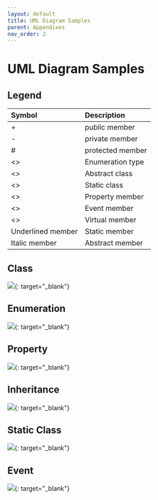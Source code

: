 ```yaml
---
layout: default
title: UML Diagram Samples
parent: Appendixes
nav_order: 2
---
```


# UML Diagram Samples

## Legend

| Symbol | Description |
|:-------|:------------|
| + | public member |
| - | private member |
| # | protected member |
| <<enumeration>> | Enumeration type |
| <<abstract>> | Abstract class |
| <<static>> | Static class |
| <<Property>> | Property member |
| <<event>> | Event member |
| <<virtual>> | Virtual member |
| Underlined member | Static member |
| Italic member | Abstract member |

## Class

[![](https://mermaid.ink/img/pako:eNptjzEOwjAMRa8SeQJRLpANVE7AwJLFTUwbNXFQ4qpCiLsToBULnuznJ-v7ATY5Ag02YCmtxz5jNPyZ1BF5PFibJpaHYVVrn2amrLQqkj33C-wwIFuq2JH1EcOX71q6peJlg_F94rfeqi6lVbp4GVzGGcMfz7MYfr5NaCBSjuhdDftJY0AGimRA19ZhHg1Ut3rTzaHQyXlJGfQVQ6EGcJJ0vrMFLXmiVVoeXqznC0umW8c)](https://mermaid-js.github.io/mermaid-live-editor/edit#pako:eNptjzEOwjAMRa8SeQJRLpANVE7AwJLFTUwbNXFQ4qpCiLsToBULnuznJ-v7ATY5Ag02YCmtxz5jNPyZ1BF5PFibJpaHYVVrn2amrLQqkj33C-wwIFuq2JH1EcOX71q6peJlg_F94rfeqi6lVbp4GVzGGcMfz7MYfr5NaCBSjuhdDftJY0AGimRA19ZhHg1Ut3rTzaHQyXlJGfQVQ6EGcJJ0vrMFLXmiVVoeXqznC0umW8c){: target="_blank"}

## Enumeration

[![](https://mermaid.ink/img/pako:eNpNzzsPwiAQB_CvQm7u4GsitYOPuOvgwnKB05LyMBQG0_S7S1sN3nT8-F84BpBeEXCQBvv-pPEZ0ArHcs3Cjt74MCwyVV2TS5YCRu1d05SLKym2Z6sCB5Moy7rIJRC5TJtC91bHKbX9n0PZZdotNM4IFeRHLWqVd53XERBbsiSA51Zh6AQIN-ZceimMdFY6-gA8hkQVYIr-9nbyd14y3-8Cf6DpafwAliFOVw)](https://mermaid-js.github.io/mermaid-live-editor/edit#pako:eNpNzzsPwiAQB_CvQm7u4GsitYOPuOvgwnKB05LyMBQG0_S7S1sN3nT8-F84BpBeEXCQBvv-pPEZ0ArHcs3Cjt74MCwyVV2TS5YCRu1d05SLKym2Z6sCB5Moy7rIJRC5TJtC91bHKbX9n0PZZdotNM4IFeRHLWqVd53XERBbsiSA51Zh6AQIN-ZceimMdFY6-gA8hkQVYIr-9nbyd14y3-8Cf6DpafwAliFOVw){: target="_blank"}

## Property

[![](https://mermaid.ink/img/pako:eNqVkctqxDAMRX_FaBFamv6Au20WswmFbr1RYyUj8CM48iIM-fe6eRQKDcMIBPblXPki36CLlkBD53Ca3hmHhN4EVWpVVONHF2ei2yYq9cqWgnDPHQrH0Gb_RUlpxUF-kYCeijRJ4jAc6kvl5O2nP1IcKclcDeVeWl3uTjz3tv8-daR-Og9bqz8pnx_x7vByeLaCGjwlj2zLPtd9GZAreTKgy9FSj9mJAROWgubRolBjWWIC3aObqAbMEj_n0IGWlOmA9m_ZqeUbnKiPAA)](https://mermaid-js.github.io/mermaid-live-editor/edit#pako:eNqVkctqxDAMRX_FaBFamv6Au20WswmFbr1RYyUj8CM48iIM-fe6eRQKDcMIBPblXPki36CLlkBD53Ca3hmHhN4EVWpVVONHF2ei2yYq9cqWgnDPHQrH0Gb_RUlpxUF-kYCeijRJ4jAc6kvl5O2nP1IcKclcDeVeWl3uTjz3tv8-daR-Og9bqz8pnx_x7vByeLaCGjwlj2zLPtd9GZAreTKgy9FSj9mJAROWgubRolBjWWIC3aObqAbMEj_n0IGWlOmA9m_ZqeUbnKiPAA){: target="_blank"}

## Inheritance

[![](https://mermaid.ink/img/pako:eNqVU8tugzAQ_BXLh4i08AMuyqmRkksUtYdeuGzsJbHqR2SWA0rz7zUh0BKFVEWyBOOZ2WHAJy69Qi64NFBVrxr2AWzhWLyW9mh8g8jyryxjK18H0wyYYGt3wKAJnMSOf3EYVEII2FUUQNKp22csz3toseixTCt0pEstgbR3m9ruMER77WigOLDtxCjVbt-jzzNDL-3aBn_EQM1sH5_jYus_Hae1m7uj-pdKpsOmbJRy_h_tD3kLTTJ_YgqltmA6-Py73vFnGJrNDhGvPnz4RBU9S-OBRnumeQNq442sHzWxmnZ8LJocNc6e3ImcsntZb-q5aYen3GKwoFX8iy-FFJwOaLHgIt4qLKE2VPDCtdT6qKL3UmnygYsSTIUph5r8e-MkFxRq7EnXw3Blnb8BQP0Kow)](https://mermaid-js.github.io/mermaid-live-editor/edit#pako:eNqVU8tugzAQ_BXLh4i08AMuyqmRkksUtYdeuGzsJbHqR2SWA0rz7zUh0BKFVEWyBOOZ2WHAJy69Qi64NFBVrxr2AWzhWLyW9mh8g8jyryxjK18H0wyYYGt3wKAJnMSOf3EYVEII2FUUQNKp22csz3toseixTCt0pEstgbR3m9ruMER77WigOLDtxCjVbt-jzzNDL-3aBn_EQM1sH5_jYus_Hae1m7uj-pdKpsOmbJRy_h_tD3kLTTJ_YgqltmA6-Py73vFnGJrNDhGvPnz4RBU9S-OBRnumeQNq442sHzWxmnZ8LJocNc6e3ImcsntZb-q5aYen3GKwoFX8iy-FFJwOaLHgIt4qLKE2VPDCtdT6qKL3UmnygYsSTIUph5r8e-MkFxRq7EnXw3Blnb8BQP0Kow){: target="_blank"}

## Static Class

[![](https://mermaid.ink/img/pako:eNo1j88KwjAMh1-lBA-K8wXK3EU96kWPvYQ2c4V2HW0qjLF3d39zCOHLR8JvAB0MgQTtMKW7xW9Er1ox1ULEbe4v9DSsVIiyTIxsdVXt5FJbcmaWhBSfviNxFT90mXbh_CRugjmeDst6xSMU4Cl6tGb6v5xXwA15UiCn0VCN2bEC1c5q7gwyPYzlEEHW6BIVgJnDu281SI6ZdmmLsVnjHxxdSc4)](https://mermaid-js.github.io/mermaid-live-editor/edit#pako:eNo1j88KwjAMh1-lBA-K8wXK3EU96kWPvYQ2c4V2HW0qjLF3d39zCOHLR8JvAB0MgQTtMKW7xW9Er1ox1ULEbe4v9DSsVIiyTIxsdVXt5FJbcmaWhBSfviNxFT90mXbh_CRugjmeDst6xSMU4Cl6tGb6v5xXwA15UiCn0VCN2bEC1c5q7gwyPYzlEEHW6BIVgJnDu281SI6ZdmmLsVnjHxxdSc4){: target="_blank"}

## Event

[![](https://mermaid.ink/img/pako:eNpdkE1qAzEMha9iVAgpzQmcVUpTsglZJEtv1JEyNZXt4JGnlDB3j_PjUiqQsB7f4yGfoUvEYKETHIY3j33G4KKpdVPMXgtx1PNdM-ZlJrq8No9VnvV1qW1WI2fs-ZUlfb-jF2PN-gpsMJJw_nWviA486Bbz1zzUUTlK5UP42YzJU-OeWsrosxaUlrOL_4Pmf41T898LFhA4B_RUD7xd4EA_ObADW5_ERyyiDlycKlpOhMpr8poy2CPKwAvAomn_Ezuwmgs36PFPD2q6AA4tagg)](https://mermaid-js.github.io/mermaid-live-editor/edit#pako:eNpdkE1qAzEMha9iVAgpzQmcVUpTsglZJEtv1JEyNZXt4JGnlDB3j_PjUiqQsB7f4yGfoUvEYKETHIY3j33G4KKpdVPMXgtx1PNdM-ZlJrq8No9VnvV1qW1WI2fs-ZUlfb-jF2PN-gpsMJJw_nWviA486Bbz1zzUUTlK5UP42YzJU-OeWsrosxaUlrOL_4Pmf41T898LFhA4B_RUD7xd4EA_ObADW5_ERyyiDlycKlpOhMpr8poy2CPKwAvAomn_Ezuwmgs36PFPD2q6AA4tagg){: target="_blank"}